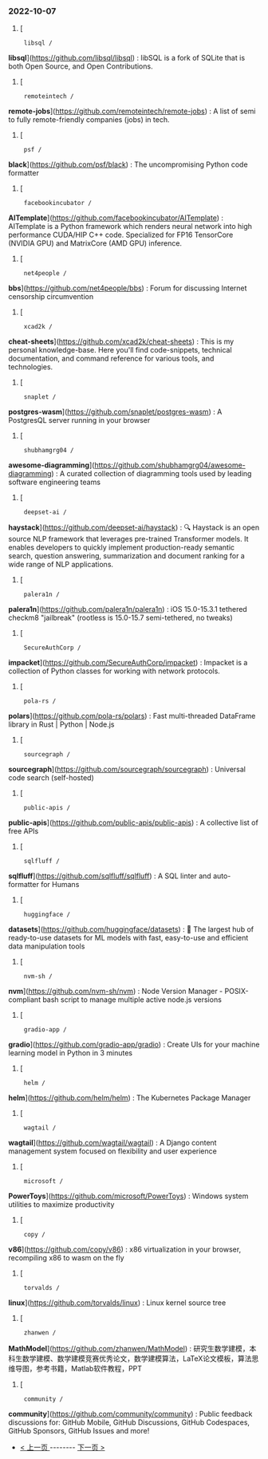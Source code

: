 ### 2022-10-07 
1. [
    

        libsql /
**libsql**](https://github.com/libsql/libsql) : libSQL is a fork of SQLite that is both Open Source, and Open Contributions.
1. [
    

        remoteintech /
**remote-jobs**](https://github.com/remoteintech/remote-jobs) : A list of semi to fully remote-friendly companies (jobs) in tech.
1. [
    

        psf /
**black**](https://github.com/psf/black) : The uncompromising Python code formatter
1. [
    

        facebookincubator /
**AITemplate**](https://github.com/facebookincubator/AITemplate) : AITemplate is a Python framework which renders neural network into high performance CUDA/HIP C++ code. Specialized for FP16 TensorCore (NVIDIA GPU) and MatrixCore (AMD GPU) inference.
1. [
    

        net4people /
**bbs**](https://github.com/net4people/bbs) : Forum for discussing Internet censorship circumvention
1. [
    

        xcad2k /
**cheat-sheets**](https://github.com/xcad2k/cheat-sheets) : This is my personal knowledge-base. Here you'll find code-snippets, technical documentation, and command reference for various tools, and technologies.
1. [
    

        snaplet /
**postgres-wasm**](https://github.com/snaplet/postgres-wasm) : A PostgresQL server running in your browser
1. [
    

        shubhamgrg04 /
**awesome-diagramming**](https://github.com/shubhamgrg04/awesome-diagramming) : A curated collection of diagramming tools used by leading software engineering teams
1. [
    

        deepset-ai /
**haystack**](https://github.com/deepset-ai/haystack) : 🔍 Haystack is an open source NLP framework that leverages pre-trained Transformer models. It enables developers to quickly implement production-ready semantic search, question answering, summarization and document ranking for a wide range of NLP applications.
1. [
    

        palera1n /
**palera1n**](https://github.com/palera1n/palera1n) : iOS 15.0-15.3.1 tethered checkm8 "jailbreak" (rootless is 15.0-15.7 semi-tethered, no tweaks)
1. [
    

        SecureAuthCorp /
**impacket**](https://github.com/SecureAuthCorp/impacket) : Impacket is a collection of Python classes for working with network protocols.
1. [
    

        pola-rs /
**polars**](https://github.com/pola-rs/polars) : Fast multi-threaded DataFrame library in Rust | Python | Node.js
1. [
    

        sourcegraph /
**sourcegraph**](https://github.com/sourcegraph/sourcegraph) : Universal code search (self-hosted)
1. [
    

        public-apis /
**public-apis**](https://github.com/public-apis/public-apis) : A collective list of free APIs
1. [
    

        sqlfluff /
**sqlfluff**](https://github.com/sqlfluff/sqlfluff) : A SQL linter and auto-formatter for Humans
1. [
    

        huggingface /
**datasets**](https://github.com/huggingface/datasets) : 🤗 The largest hub of ready-to-use datasets for ML models with fast, easy-to-use and efficient data manipulation tools
1. [
    

        nvm-sh /
**nvm**](https://github.com/nvm-sh/nvm) : Node Version Manager - POSIX-compliant bash script to manage multiple active node.js versions
1. [
    

        gradio-app /
**gradio**](https://github.com/gradio-app/gradio) : Create UIs for your machine learning model in Python in 3 minutes
1. [
    

        helm /
**helm**](https://github.com/helm/helm) : The Kubernetes Package Manager
1. [
    

        wagtail /
**wagtail**](https://github.com/wagtail/wagtail) : A Django content management system focused on flexibility and user experience
1. [
    

        microsoft /
**PowerToys**](https://github.com/microsoft/PowerToys) : Windows system utilities to maximize productivity
1. [
    

        copy /
**v86**](https://github.com/copy/v86) : x86 virtualization in your browser, recompiling x86 to wasm on the fly
1. [
    

        torvalds /
**linux**](https://github.com/torvalds/linux) : Linux kernel source tree
1. [
    

        zhanwen /
**MathModel**](https://github.com/zhanwen/MathModel) : 研究生数学建模，本科生数学建模、数学建模竞赛优秀论文，数学建模算法，LaTeX论文模板，算法思维导图，参考书籍，Matlab软件教程，PPT
1. [
    

        community /
**community**](https://github.com/community/community) : Public feedback discussions for: GitHub Mobile, GitHub Discussions, GitHub Codespaces, GitHub Sponsors, GitHub Issues and more! 

- [ < 上一页 ](https://github.com/able8/github-trending-daily-record/blob/master/2022-10-06.md) -------- [ 下一页 > ](https://github.com/able8/github-trending-daily-record/blob/master/2022-10-08.md)